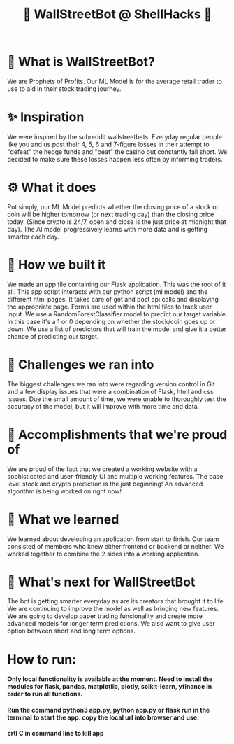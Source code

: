 <h1 align="center">👾 WallStreetBot @ ShellHacks 🐚</h1>
<br>

# 💭 What is WallStreetBot?
<p> We are Prophets of Profits. Our ML Model is for the average retail trader to use to aid in their stock trading journey.</p>

# ✨ Inspiration
<p>We were inspired by the subreddit wallstreetbets. Everyday regular people like you and us post their 4, 5, 6 and 7-figure losses in their attempt to "defeat" the hedge funds and "beat" the casino but constantly fall short. We decided to make sure these losses happen less often by informing traders.</p>

# ⚙️ What it does
<p>Put simply, our ML Model predicts whether the closing price of a stock or coin will be higher tomorrow (or next trading day) than the closing price today. (Since crypto is 24/7, open and close is the just price at midnight that day). The AI model progressively learns with more data and is getting smarter each day.</p>

# 🔨 How we built it
<p>We made an app file containing our Flask application. This was the root of it all. This app script interacts with our python script (ml model) and the different html pages. It takes care of get and post api calls and displaying the appropriate page. Forms are used within the html files to track user input. We use a RandomForestClassifier model to predict our target variable. In this case it's a 1 or 0 depending on whether the stock/coin goes up or down. We use a list of predictors that will train the model and give it a better chance of predicting our target.</p>

# 🗿 Challenges we ran into
<p>The biggest challenges we ran into were regarding version control in Git and a few display issues that were a combination of Flask, html and css issues. Due the small amount of time, we were unable to thoroughly test the accuracy of the model, but it will improve with more time and data.</p>

# 👑 Accomplishments that we're proud of
<p>We are proud of the fact that we created a working website with a sophisticated and user-friendly UI and multiple working features. The base level stock and crypto prediction is the just beginning! An advanced algorithm is being worked on right now!</p>

# 🧠 What we learned
<p>We learned about developing an application from start to finish. Our team consisted of members who knew either frontend or backend or neither. We worked together to combine the 2 sides into a working application.</p>

# 🤖 What's next for WallStreetBot
<p>The bot is getting smarter everyday as are its creators that brought it to life. We are continuing to improve the model as well as bringing new features. We are going to develop paper trading funcionality and create more advanced models for longer term predictions. We also want to give user option between short and long term options.</p>

# How to run:
#### Only local functionality is available at the moment. Need to install the modules for flask, pandas, matplotlib, plotly, scikit-learn, yfinance in order to run all functions.
#### Run the command python3 app.py, python app.py or flask run in the terminal to start the app. copy the local url into browser and use.
#### crtl C in command line to kill app
